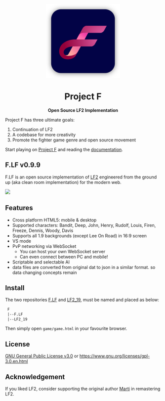<div align="center">

  <img src="docs/Project F badge.png" width="240"/>

  <h1>Project F</h1>

  <p>
    <strong>Open Source LF2 Implementation</strong>
  </p>

</div>

Project F has three ultimate goals:
1. Continuation of LF2
2. A codebase for more creativity
3. Promote the fighter game genre and open source movement

Start playing on [Project F](https://project-f.github.io/F.LF/game/game.html) and reading the [documentation](https://project-f.github.io/F.LF/).

## F.LF v0.9.9

F.LF is an open source implementation of [LF2](http://lf2.net) engineered from the ground up (aka clean room implementation) for the modern web.

<img src="http://lh3.googleusercontent.com/xyWjOFXTlezMzDldMqRIPshN7i9ez3VAXbdaW2t-t18=w1600" width="600">

## Features
- Cross platform HTML5: mobile & desktop
- Supported characters: Bandit, Deep, John, Henry, Rudolf, Louis, Firen, Freeze, Dennis, Woody, Davis
- Supports all 1.9 backgrounds (except Lee On Road) in 16:9 screen
- VS mode
- PvP networking via WebSocket
  - You can host your own WebSocket server
  - Can even connect between PC and mobile!
- Scriptable and selectable AI
- data files are converted from original dat to json in a similar format. so data changing concepts remain

## Install

The two repositories [F.LF](https://github.com/Project-F/F.LF) and [LF2_19](https://github.com/Project-F/LF2_19), must be named and placed as below:

```
 F
 |--F.LF
 |--LF2_19
```

Then simply open `game/game.html` in your favourite browser.

## License

[GNU General Public License v3.0](LICENSE) or https://www.gnu.org/licenses/gpl-3.0.en.html

## Acknowledgement

If you liked LF2, consider supporting the original author [Marti](https://www.patreon.com/martiwong) in remastering LF2.